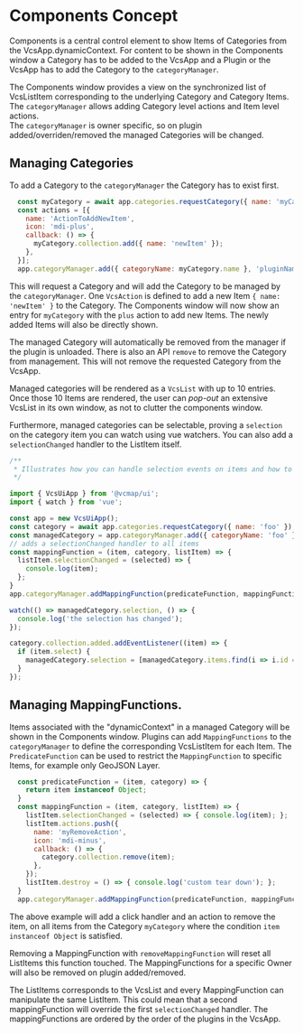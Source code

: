 # Components Concept
Components is a central control element to show Items of Categories from the VcsApp.dynamicContext.
For content to be shown in the Components window a Category has to be added to the VcsApp and a Plugin or the VcsApp has
to add the Category to the `categoryManager`. 

The Components window provides a view on the synchronized list of VcsListItem corresponding to the underlying Category and 
Category Items. The `categoryManager` allows adding Category level actions and Item level actions.   
The `categoryManager` is owner specific, so on plugin added/overriden/removed the managed Categories will be changed.  

## Managing Categories
To add a Category to the `categoryManager` the Category has to exist first. 

```javascript
  const myCategory = await app.categories.requestCategory({ name: 'myCategory' });
  const actions = [{
    name: 'ActionToAddNewItem',
    icon: 'mdi-plus',
    callback: () => {
      myCategory.collection.add({ name: 'newItem' });
    },
  }];
  app.categoryManager.add({ categoryName: myCategory.name }, 'pluginName', actions);
```

This will request a Category and will add the Category to be managed by the `categoryManager`. One `VcsAction` is defined to 
add a new Item `{ name: 'newItem' }` to the Category. The Components window will now show an entry for `myCategory` with 
the `plus` action to add new Items. The newly added Items will also be directly shown.

The managed Category will automatically be removed from the manager if the plugin is unloaded. There is also an API `remove` to 
remove the Category from management. This will not remove the requested Category from the VcsApp.

Managed categories will be rendered as a `VcsList` with up to 10 entries. Once those 10 Items are rendered,
the user can _pop-out_ an extensive VcsList in its own window, as not to clutter the
components window. 

Furthermore, managed categories can be selectable, proving a `selection` on the category item you
can watch using vue watchers. You can also add a `selectionChanged` handler to the
ListItem itself.

```javascript
/**
 * Illustrates how you can handle selection events on items and how to watch selection;
 */

import { VcsUiApp } from '@vcmap/ui';
import { watch } from 'vue';

const app = new VcsUiApp();
const category = await app.categories.requestCategory({ name: 'foo' });
const managedCategory = app.categoryManager.add({ categoryName: 'foo' }, 'bar');
// adds a selectionChanged handler to all items
const mappingFunction = (item, category, listItem) => {
  listItem.selectionChanged = (selected) => {
    console.log(item);
  };
}
app.categoryManager.addMappingFunction(predicateFunction, mappingFunction, ['foo'], 'bar');

watch(() => managedCategory.selection, () => {
  console.log('the selection has changed');
});

category.collection.added.addEventListener((item) => {
  if (item.select) {
    managedCategory.selection = [managedCategory.items.find(i => i.id === item.name)];
  }
});

```

## Managing MappingFunctions. 
Items associated with the "dynamicContext" in a managed Category will be shown in the Components window. Plugins can add `MappingFunctions` to
the `categoryManager` to define the corresponding VcsListItem for each Item. The `PredicateFunction` can be used to restrict the
`MappingFunction` to specific Items, for example only GeoJSON Layer.

```javascript
  const predicateFunction = (item, category) => {
    return item instanceof Object;   
  }
  const mappingFunction = (item, category, listItem) => {
    listItem.selectionChanged = (selected) => { console.log(item); };
    listItem.actions.push({
      name: 'myRemoveAction',
      icon: 'mdi-minus',
      callback: () => {
        category.collection.remove(item);
      },
    });
    listItem.destroy = () => { console.log('custom tear down'); };
  }
  app.categoryManager.addMappingFunction(predicateFunction, mappingFunction, ['myCategory'], 'pluginName');
```
The above example will add a click handler and an action to remove the item, on all items from the Category `myCategory` where
the condition `item instanceof Object` is satisfied.

Removing a MappingFunction with `removeMappingFunction` will reset all ListItems this function touched. The MappingFunctions for 
a specific Owner will also be removed on plugin added/removed.

The ListItems corresponds to the VcsList and every MappingFunction can manipulate the same ListItem.
This could mean that a second mappingFunction will override the first `selectionChanged` handler. The mappingFunctions are ordered
by the order of the plugins in the VcsApp. 
